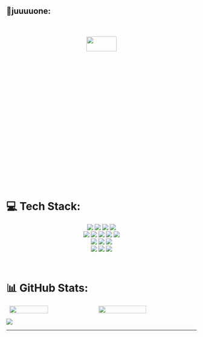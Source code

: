 ## 🐧juuuuone:
<br>
<div align="center">

<img src="https://github-readme-stats.vercel.app/api/top-langs/?username=juuuuone&theme=dark&hide_border=false&include_all_commits=true&count_private=true&layout=compact" style="width: 40%; height: 10%; margin-top: 20px;" />
</div>
<div>

# 💻 Tech Stack:

<div align="center">

<img src="https://img.shields.io/badge/C-A8B9CC?style=for-the-badge&logo=C&logoColor=white" />
<img src="https://img.shields.io/badge/C++-00599C?style=for-the-badge&logo=cplusplus&logoColor=white" />
<img src="https://img.shields.io/badge/PYTHON-3776AB?style=for-the-badge&logo=python&logoColor=white" />
<img src="https://img.shields.io/badge/JAVA-%23ED8B00?style=for-the-badge&logo=openjdk&logoColor=white" />
<br>
<img src="https://img.shields.io/badge/SPRINGBOOT-6DB33F?style=for-the-badge&logo=spring&logoColor=white" />
<img src="https://img.shields.io/badge/MYSQL-%2300000f?style=for-the-badge&logo=mysql&logoColor=white" />
<img src="https://img.shields.io/badge/GIT-fc6d26?style=for-the-badge&logo=git&logoColor=white" />
<img src="https://img.shields.io/badge/html5-E34F26?style=for-the-badge&logo=html5&logoColor=white" />
<img src="https://img.shields.io/badge/css3-1572B6?style=for-the-badge&logo=css3&logoColor=white" />

<br>
<img src="https://img.shields.io/badge/JavaScript-orange?style=for-the-badge&logo=javascript&logoColor=white" />
<img src="https://img.shields.io/badge/TypeSCript-blue?style=for-the-badge&logo=typescript&logoColor=white" />
<img src="https://img.shields.io/badge/react-green?style=for-the-badge&logo=react&logoColor=white" />
<br>
<img src="https://img.shields.io/badge/kotlin-7F52FF?style=for-the-badge&logo=kotlin&logoColor=white" />
<img src="https://img.shields.io/badge/android-34A853?style=for-the-badge&logo=android&logoColor=white" />
<img src="https://img.shields.io/badge/figma-F24E1E?style=for-the-badge&logo=figma&logoColor=white" />

</div>
<br>
<br>

# 📊 GitHub Stats:

<div style="display: flex; justify-content: center">

<img src="https://github-readme-stats.vercel.app/api?username=juuuuone&theme=dark&hide_border=false&include_all_commits=true&count_private=true" style="width: 45%; margin-right: 10px" />


<img src="https://github-readme-streak-stats.herokuapp.com/?user=juuuuone&theme=dark&hide_border=false&cache=1700000000" width=50% />

</div>


</div>


![](./profile-3d-contrib/profile-night-rainbow.svg)

---
